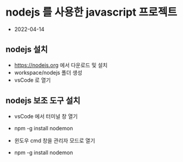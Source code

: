 # nodejs 를 사용한 javascript 프로젝트

- 2022-04-14

## nodejs 설치

- https://nodejs.org 에서 다운로드 및 설치
- workspace/nodejs 폴더 생성
- vsCode 로 열기

## nodejs 보조 도구 설치

- vsCode 에서 터미널 창 열기
- npm -g install nodemon

- 윈도우 cmd 창을 관리자 모드로 열기
- npm -g install nodemon
